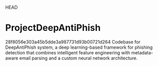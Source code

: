 HEAD


# ProjectDeepAntiPhish
28f8056e303a45b5dde3a987731d93b00721d264
Codebase for DeepAntiPhish system, a deep learning-based framework for phishing detection that combines intelligent feature engineering with metadata-aware email parsing and a custom neural network architecture.
